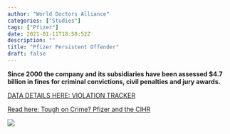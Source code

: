 ```yaml
---
author: "World Doctors Alliance"
categories: ["Studies"]
tags: ["Pfizer"]
date: 2021-01-11T18:50:52Z
description: ""
title: "Pfizer Persistent Offender"
draft: false
---
```


**Since 2000 the company and its subsidiaries have been assessed $4.7 billion in fines for criminal convictions, civil penalties and jury awards.**  

[DATA DETAILS HERE: VIOLATION TRACKER](https://violationtracker.goodjobsfirst.org/parent/pfizer)  

[Read here: Tough on Crime? Pfizer and the CIHR](https://pubmed.ncbi.nlm.nih.gov/21532766/)  

![](../ims/Pfizer_ViolationTracker.png)